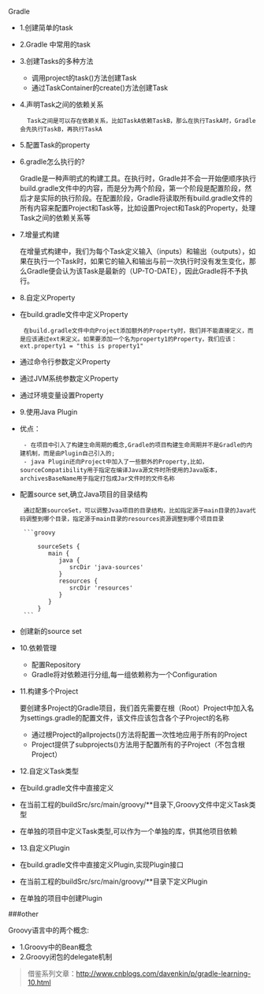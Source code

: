 Gradle


- 1.创建简单的task
- 2.Gradle 中常用的task
- 3.创建Tasks的多种方法

	- 调用project的task()方法创建Task
	- 通过TaskContainer的create()方法创建Task
- 4.声明Task之间的依赖关系

		Task之间是可以存在依赖关系，比如TaskA依赖TaskB，那么在执行TaskA时，Gradle会先执行TaskB，再执行TaskA

- 5.配置Task的property

- 6.gradle怎么执行的?

	Gradle是一种声明式的构建工具。在执行时，Gradle并不会一开始便顺序执行build.gradle文件中的内容，而是分为两个阶段，第一个阶段是配置阶段，然后才是实际的执行阶段。在配置阶段，Gradle将读取所有build.gradle文件的所有内容来配置Project和Task等，比如设置Project和Task的Property，处理Task之间的依赖关系等

- 7.增量式构建

	在增量式构建中，我们为每个Task定义输入（inputs）和输出（outputs），如果在执行一个Task时，如果它的输入和输出与前一次执行时没有发生变化，那么Gradle便会认为该Task是最新的（UP-TO-DATE），因此Gradle将不予执行。 

- 8.自定义Property

 - 在build.gradle文件中定义Property
 
		在build.gradle文件中向Project添加额外的Property时，我们并不能直接定义，而是应该通过ext来定义。如果要添加一个名为property1的Property，我们应该：ext.property1 = "this is property1"

 - 通过命令行参数定义Property
 - 通过JVM系统参数定义Property
 - 通过环境变量设置Property

- 9.使用Java Plugin

 - 优点：
  
		- 在项目中引入了构建生命周期的概念,Gradle的项目构建生命周期并不是Gradle的内建机制，而是由Plugin自己引入的;
		- java Plugin还向Project中加入了一些额外的Property,比如，sourceCompatibility用于指定在编译Java源文件时所使用的Java版本，archivesBaseName用于指定打包成Jar文件时的文件名称

 - 配置source set,确立Java项目的目录结构

		通过配置sourceSet，可以调整Jvaa项目的目录结构，比如指定源于main目录的Java代码调整到哪个目录，指定源于main目录的resources资源调整到哪个项目目录

		```groovy

			sourceSets {
			   main {
			      java {
			         srcDir 'java-sources'
			      }
			      resources {
			         srcDir 'resources'
			      }
			   }
			}
		```
 - 创建新的source set


- 10.依赖管理

	- 配置Repository
	- Gradle将对依赖进行分组,每一组依赖称为一个Configuration

- 11.构建多个Project

	要创建多Project的Gradle项目，我们首先需要在根（Root）Project中加入名为settings.gradle的配置文件，该文件应该包含各个子Project的名称

	- 通过根Project的allprojects()方法将配置一次性地应用于所有的Project
	- Project提供了subprojects()方法用于配置所有的子Project（不包含根Project）

- 12.自定义Task类型

 - 在build.gradle文件中直接定义
 - 在当前工程的buildSrc/src/main/groovy/**目录下,Groovy文件中定义Task类型
 - 在单独的项目中定义Task类型,可以作为一个单独的库，供其他项目依赖

- 13.自定义Plugin 

 - 在build.gradle文件中直接定义Plugin,实现Plugin接口
 - 在当前工程的buildSrc/src/main/groovy/**目录下定义Plugin
 - 在单独的项目中创建Plugin

###other

Groovy语言中的两个概念: 

 - 1.Groovy中的Bean概念
 - 2.Groovy闭包的delegate机制



>借鉴系列文章：http://www.cnblogs.com/davenkin/p/gradle-learning-10.html